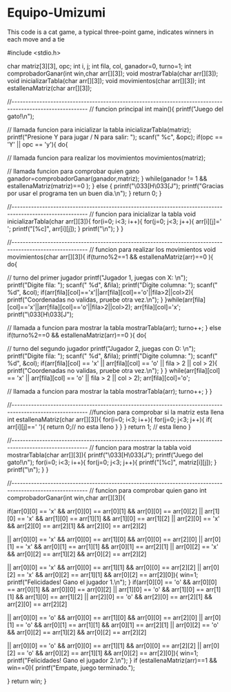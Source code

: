 # Equipo-Umizumi
This code is a cat game, a typical three-point game, indicates winners in each move and a tie

#include <stdio.h>

char matriz[3][3], opc;
int i, j;
int fila, col, ganador=0, turno=1;
int comprobadorGanar(int win,char arr[][3]);
void mostrarTabla(char arr[][3]);
void inicializarTabla(char arr[][3]);
void movimientos(char arr[][3]);
int estallenaMatriz(char arr[][3]);


//---------------------------------------------------------------------------------------------------------
// funcion principal
int main(){
       printf("Juego del gato!\n");

// llamada funcion para inicializar la tabla
inicializarTabla(matriz);
       printf("Presione Y para jugar / N para salir: ");
       scanf(" %c", &opc);
            if(opc == 'Y' || opc == 'y'){
            do{

// llamada funcion para realizar los movimientos
movimientos(matriz);

// llamada funcion para comprobar quien gano
ganador=comprobadorGanar(ganador,matriz);
            } while(ganador != 1 && estallenaMatriz(matriz)==0 );
            } else {
            printf("\033[H\033[J");
            printf("Gracias por usar el programa ten un buen dia.\n");
     }
return 0;
}

//---------------------------------------------------------------------------------------------------------
// funcion para inicializar la tabla
       void inicializarTabla(char arr[][3]){
          for(i=0; i<3; i++){
          for(j=0; j<3; j++){
 arr[i][j]=' ';
    printf("[%c]", arr[i][j]);
}
    printf("\n");
}
}

//---------------------------------------------------------------------------------------------------------
// funcion para realizar los movimientos
void movimientos(char arr[][3]){
       if(turno%2==1 && estallenaMatriz(arr)==0 ){
       do{

// turno del primer jugador
       printf("Jugador 1, juegas con X: \n");
       printf("Digite fila: ");
       scanf(" %d", &fila);
       printf("Digite columna: ");
       scanf(" %d", &col);
            if(arr[fila][col]=='x'||arr[fila][col]=='o'||fila>2||col>2){
printf("Coordenadas no validas, pruebe otra vez.\n");
}
           }while(arr[fila][col]=='x'||arr[fila][col]=='o'||fila>2||col>2);
arr[fila][col]='x';
printf("\033[H\033[J");

// llamada a funcion para mostrar la tabla
mostrarTabla(arr);
turno++;
}          else if(turno%2==0 && estallenaMatriz(arr)==0 ){
            do{

// turno del segundo jugador
       printf("Jugador 2, juegas con O: \n");
       printf("Digite fila: ");
    scanf(" %d", &fila);
       printf("Digite columna: ");
    scanf(" %d", &col);
         if(arr[fila][col] == 'x' || arr[fila][col] == 'o' || fila > 2 || col > 2){
printf("Coordenadas no validas, pruebe otra vez.\n");
}
} while(arr[fila][col] == 'x' || arr[fila][col] == 'o' || fila > 2 || col > 2);
arr[fila][col]='o';

// llamada a funcion para mostrar la tabla
mostrarTabla(arr);
turno++;
}
}

//---------------------------------------------------------------------------------------------------------
//funcion para comprobar si la matriz esta llena
int estallenaMatriz(char arr[][3]){
   for(i=0; i<3; i++){
      for(j=0; j<3; j++){
         if( arr[i][j]==' '){
            return 0;// no esta lleno
         }
      }
   }
   return 1; // esta lleno
}

//---------------------------------------------------------------------------------------------------------
// funcion para mostrar la tabla
        void mostrarTabla(char arr[][3]){
        printf("\033[H\033[J");
        printf("Juego del gato!\n");
     for(i=0; i<3; i++){
         for(j=0; j<3; j++){
printf("[%c]", matriz[i][j]);
}
printf("\n");
}
}

//---------------------------------------------------------------------------------------------------------
// funcion para comprobar quien gano
int comprobadorGanar(int win,char arr[][3]){

if(arr[0][0] == 'x' && arr[0][0] == arr[0][1] && arr[0][0] == arr[0][2]
|| arr[1][0] == 'x' && arr[1][0] == arr[1][1] && arr[1][0] == arr[1][2]
|| arr[2][0] == 'x' && arr[2][0] == arr[2][1] && arr[2][0] == arr[2][2]

|| arr[0][0] == 'x' && arr[0][0] == arr[1][0] && arr[0][0] == arr[2][0]
|| arr[0][1] == 'x' && arr[0][1] == arr[1][1] && arr[0][1] == arr[2][1]
|| arr[0][2] == 'x' && arr[0][2] == arr[1][2] && arr[0][2] == arr[2][2]

|| arr[0][0] == 'x' && arr[0][0] == arr[1][1] && arr[0][0] == arr[2][2]
|| arr[0][2] == 'x' && arr[0][2] == arr[1][1] && arr[0][2] == arr[2][0]){
win=1;
printf("Felicidades! Gano el jugador 1.\n");
}
if(arr[0][0] == 'o' && arr[0][0] == arr[0][1] && arr[0][0] == arr[0][2]
|| arr[1][0] == 'o' && arr[1][0] == arr[1][1] && arr[1][0] == arr[1][2]
|| arr[2][0] == 'o' && arr[2][0] == arr[2][1] && arr[2][0] == arr[2][2]

|| arr[0][0] == 'o' && arr[0][0] == arr[1][0] && arr[0][0] == arr[2][0]
|| arr[0][1] == 'o' && arr[0][1] == arr[1][1] && arr[0][1] == arr[2][1]
|| arr[0][2] == 'o' && arr[0][2] == arr[1][2] && arr[0][2] == arr[2][2]

|| arr[0][0] == 'o' && arr[0][0] == arr[1][1] && arr[0][0] == arr[2][2]
|| arr[0][2] == 'o' && arr[0][2] == arr[1][1] && arr[0][2] == arr[2][0]){
win=1;
printf("Felicidades! Gano el jugador 2.\n");
}
if (estallenaMatriz(arr)==1 && win==0){
printf("Empate, juego terminado.");

}
return win;
}
